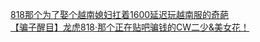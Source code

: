 [818那个为了娶个越南媳妇扛着1600延迟玩越南服的奇葩](http://tieba.baidu.com/p/2490022375?see_lz=1&pn=)   
[【骗子醒目】龙虎818·那个正在贴吧骗钱的CW二少&amp;美女花！](http://tieba.baidu.com/p/2489669340?see_lz=1&pn=)   
